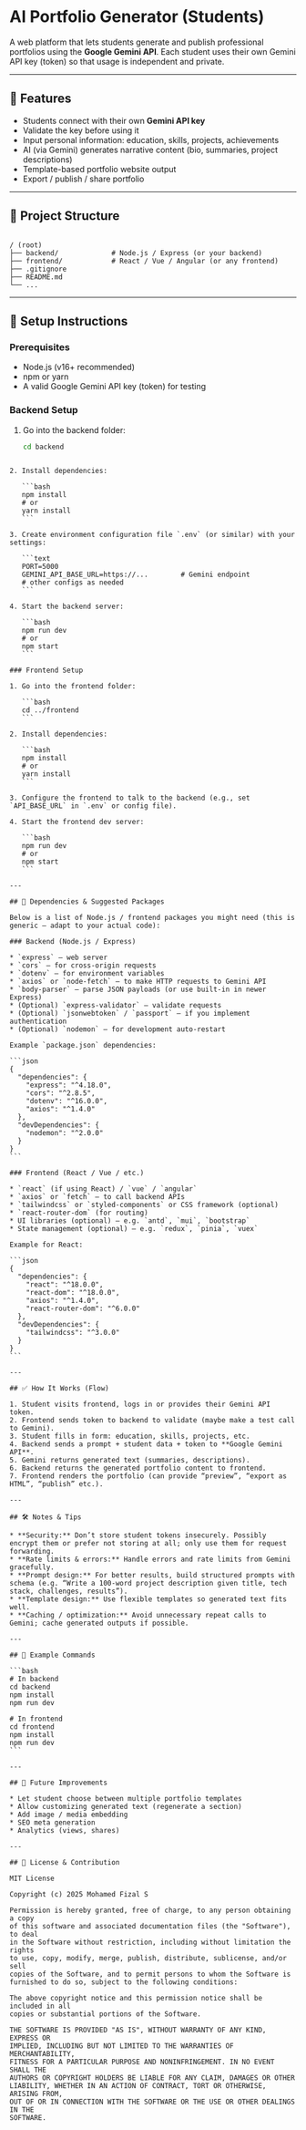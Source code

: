 # AI Portfolio Generator (Students)  

A web platform that lets students generate and publish professional portfolios using the **Google Gemini API**. Each student uses their own Gemini API key (token) so that usage is independent and private.

---

## 🎯 Features

- Students connect with their own **Gemini API key**  
- Validate the key before using it  
- Input personal information: education, skills, projects, achievements  
- AI (via Gemini) generates narrative content (bio, summaries, project descriptions)  
- Template-based portfolio website output  
- Export / publish / share portfolio  

---

## 📂 Project Structure

```

/ (root)
├── backend/             # Node.js / Express (or your backend)
├── frontend/            # React / Vue / Angular (or any frontend)
├── .gitignore
├── README.md
└── ...

````

---

## 🚀 Setup Instructions

### Prerequisites

- Node.js (v16+ recommended)  
- npm or yarn  
- A valid Google Gemini API key (token) for testing  

### Backend Setup

1. Go into the backend folder:

   ```bash
   cd backend
````

2. Install dependencies:

   ```bash
   npm install
   # or
   yarn install
   ```

3. Create environment configuration file `.env` (or similar) with your settings:

   ```text
   PORT=5000
   GEMINI_API_BASE_URL=https://...        # Gemini endpoint
   # other configs as needed
   ```

4. Start the backend server:

   ```bash
   npm run dev
   # or
   npm start
   ```

### Frontend Setup

1. Go into the frontend folder:

   ```bash
   cd ../frontend
   ```

2. Install dependencies:

   ```bash
   npm install
   # or
   yarn install
   ```

3. Configure the frontend to talk to the backend (e.g., set `API_BASE_URL` in `.env` or config file).

4. Start the frontend dev server:

   ```bash
   npm run dev
   # or
   npm start
   ```

---

## 🧩 Dependencies & Suggested Packages

Below is a list of Node.js / frontend packages you might need (this is generic — adapt to your actual code):

### Backend (Node.js / Express)

* `express` — web server
* `cors` — for cross-origin requests
* `dotenv` — for environment variables
* `axios` or `node-fetch` — to make HTTP requests to Gemini API
* `body-parser` — parse JSON payloads (or use built-in in newer Express)
* (Optional) `express-validator` — validate requests
* (Optional) `jsonwebtoken` / `passport` — if you implement authentication
* (Optional) `nodemon` — for development auto-restart

Example `package.json` dependencies:

```json
{
  "dependencies": {
    "express": "^4.18.0",
    "cors": "^2.8.5",
    "dotenv": "^16.0.0",
    "axios": "^1.4.0"
  },
  "devDependencies": {
    "nodemon": "^2.0.0"
  }
}
```

### Frontend (React / Vue / etc.)

* `react` (if using React) / `vue` / `angular`
* `axios` or `fetch` — to call backend APIs
* `tailwindcss` or `styled-components` or CSS framework (optional)
* `react-router-dom` (for routing)
* UI libraries (optional) — e.g. `antd`, `mui`, `bootstrap`
* State management (optional) — e.g. `redux`, `pinia`, `vuex`

Example for React:

```json
{
  "dependencies": {
    "react": "^18.0.0",
    "react-dom": "^18.0.0",
    "axios": "^1.4.0",
    "react-router-dom": "^6.0.0"
  },
  "devDependencies": {
    "tailwindcss": "^3.0.0"
  }
}
```

---

## ✅ How It Works (Flow)

1. Student visits frontend, logs in or provides their Gemini API token.
2. Frontend sends token to backend to validate (maybe make a test call to Gemini).
3. Student fills in form: education, skills, projects, etc.
4. Backend sends a prompt + student data + token to **Google Gemini API**.
5. Gemini returns generated text (summaries, descriptions).
6. Backend returns the generated portfolio content to frontend.
7. Frontend renders the portfolio (can provide “preview”, “export as HTML”, “publish” etc.).

---

## 🛠️ Notes & Tips

* **Security:** Don’t store student tokens insecurely. Possibly encrypt them or prefer not storing at all; only use them for request forwarding.
* **Rate limits & errors:** Handle errors and rate limits from Gemini gracefully.
* **Prompt design:** For better results, build structured prompts with schema (e.g. “Write a 100-word project description given title, tech stack, challenges, results”).
* **Template design:** Use flexible templates so generated text fits well.
* **Caching / optimization:** Avoid unnecessary repeat calls to Gemini; cache generated outputs if possible.

---

## 📂 Example Commands

```bash
# In backend
cd backend
npm install
npm run dev

# In frontend
cd frontend
npm install
npm run dev
```

---

## 🧠 Future Improvements

* Let student choose between multiple portfolio templates
* Allow customizing generated text (regenerate a section)
* Add image / media embedding
* SEO meta generation
* Analytics (views, shares)

---

## 📝 License & Contribution

MIT License  

Copyright (c) 2025 Mohamed Fizal S  

Permission is hereby granted, free of charge, to any person obtaining a copy  
of this software and associated documentation files (the "Software"), to deal  
in the Software without restriction, including without limitation the rights  
to use, copy, modify, merge, publish, distribute, sublicense, and/or sell  
copies of the Software, and to permit persons to whom the Software is  
furnished to do so, subject to the following conditions:  

The above copyright notice and this permission notice shall be included in all  
copies or substantial portions of the Software.  

THE SOFTWARE IS PROVIDED "AS IS", WITHOUT WARRANTY OF ANY KIND, EXPRESS OR  
IMPLIED, INCLUDING BUT NOT LIMITED TO THE WARRANTIES OF MERCHANTABILITY,  
FITNESS FOR A PARTICULAR PURPOSE AND NONINFRINGEMENT. IN NO EVENT SHALL THE  
AUTHORS OR COPYRIGHT HOLDERS BE LIABLE FOR ANY CLAIM, DAMAGES OR OTHER  
LIABILITY, WHETHER IN AN ACTION OF CONTRACT, TORT OR OTHERWISE, ARISING FROM,  
OUT OF OR IN CONNECTION WITH THE SOFTWARE OR THE USE OR OTHER DEALINGS IN THE  
SOFTWARE.  



